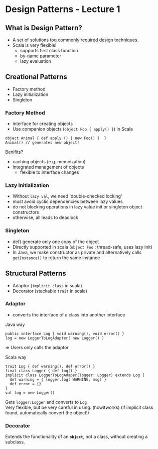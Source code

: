 # Design Patterns - Lecture 1

## What is Design Pattern?
- A set of solutions toq commonly required design techniques.
- Scala is very flexible!
  - supports first class function
  - by-name parameter
  - lazy evaluation

## Creational Patterns
- Factory method
- Lazy initialization
- Singleton

### Factory Method
- interface for creating objects
- Use companion objects (`object Foo { apply() }`) in Scala
```
object Animal { def apply () { new Foo() }  }
Animal() // generates new object!
```
Benifits?
- caching objects (e.g. memoization)
- integrated management of objects
  - flexible to interface changes
  
### Lazy Initialization
- Without `lazy val`, we need 'double-checked locking'
- must avoid cyclic dependencies between lazy values
- do not blocking operations in lazy value init or singleton object constructors
- otherwise, all leads to deadlock

### Singleton
- def) generate only one copy of the object
- Directly supported in scala (`object Foo` : thread-safe, uses lazy init)
- In Java, we make constructor as private and alternatively calls `getInstance()` to return the same instance

## Structural Patterns
- Adaptor (`implicit class` in scala)
- Decorator (stackable `trait` in scala)

### Adaptor
- converts the interface of a class into another interface

Java way
```
public interface Log { void warning(), void error() }
log = new LoggerToLogAdapter( new Logger() )
```
=> Users only calls the adaptor

Scala way
```
trait Log { def warning(), def error() }
final class Logger { def log() }
implicit class LoggerToLogAdaper(logger: Logger) extends Log {
  def warning = { logger.log( WARNING, msg) }
  def error = {}
}
val log = new Logger()
```
Gets `logger:Logger` and converts to `Log`  
Very flexible, but be very careful in using. (howitworks) (if implicit class found, automatically convert the object!)

### Decorator
Extends the functionality of an **`object`**, not a class, without creating a subclass.


